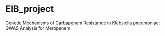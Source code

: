 # EIB_project
Genetic Mechanisms of Carbapenem Resistance in Klebsiella pneumoniae: GWAS Analysis for Meropenem
